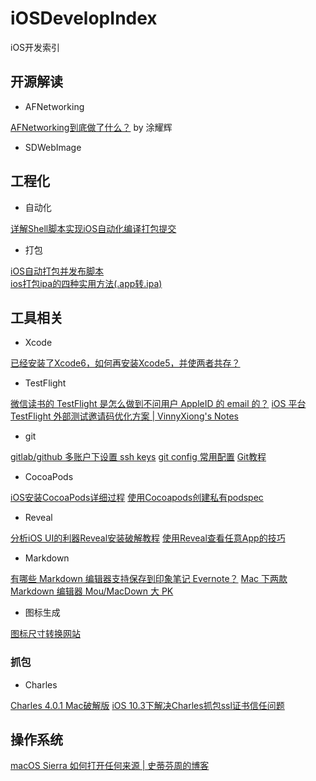 # iOSDevelopIndex
iOS开发索引

## 开源解读
- AFNetworking

[AFNetworking到底做了什么？](https://www.jianshu.com/p/856f0e26279d) by 涂耀辉

- SDWebImage

## 工程化

- 自动化

[详解Shell脚本实现iOS自动化编译打包提交](https://www.jianshu.com/p/bd4c22952e01)

- 打包

[iOS自动打包并发布脚本](https://www.jianshu.com/p/1229476fbce4)  
[ios打包ipa的四种实用方法(.app转.ipa)](https://www.cnblogs.com/wengzilin/p/4601684.html)  

## 工具相关

- Xcode

[已经安装了Xcode6，如何再安装Xcode5，并使两者共存？](https://www.zhihu.com/question/25547224)

- TestFlight

[微信读书的 TestFlight 是怎么做到不问用户 AppleID 的 email 的？](https://www.v2ex.com/t/409914) 
[iOS 平台 TestFlight 外部测试邀请码优化方案 | VinnyXiong's Notes](http://vinnyxiong.cn/blog/iOS-平台-TestFlight-外部测试邀请码优化方案.html)

- git

[gitlab/github 多账户下设置 ssh keys](https://segmentfault.com/a/1190000002994742) 
[git config 常用配置](https://segmentfault.com/a/1190000009369889) 
[Git教程](https://www.liaoxuefeng.com/wiki/0013739516305929606dd18361248578c67b8067c8c017b000)

- CocoaPods

[iOS安装CocoaPods详细过程](https://www.jianshu.com/p/9e4e36ba8574)
[使用Cocoapods创建私有podspec](http://www.cocoachina.com/ios/20150228/11206.html)

- Reveal

[分析iOS UI的利器Reveal安装破解教程](https://www.jianshu.com/p/0cc7089143a3)
[使用Reveal查看任意App的技巧](https://www.jianshu.com/p/4dc8f94ca27c)

- Markdown

[有哪些 Markdown 编辑器支持保存到印象笔记 Evernote？](https://www.zhihu.com/question/20086835)
[Mac 下两款 Markdown 编辑器 Mou/MacDown 大 PK](https://www.jianshu.com/p/6c157af09e84)

- 图标生成

[图标尺寸转换网站](http://www.atool.org/ios_logo.php)

### 抓包

- Charles

[Charles 4.0.1 Mac破解版](http://www.sdifen.com/charles401.html)
[iOS 10.3下解决Charles抓包ssl证书信任问题](http://blog.csdn.net/zhangyu_h321/article/details/72900855)

## 操作系统

[macOS Sierra 如何打开任何来源 | 史蒂芬周的博客](http://www.sdifen.com/Sierraany.html)